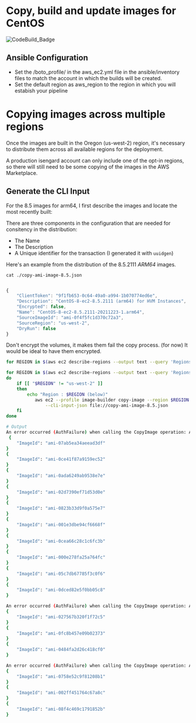 # Copy, build and update images for CentOS #

![CodeBuild_Badge](https://codebuild.us-west-2.amazonaws.com/badges?uuid=eyJlbmNyeXB0ZWREYXRhIjoiQ0tSMzNUcTJ3L0Z4ZG1iYTE0WmlHQ3kvMU9ab3hvd3NGVWhmTVBaYVJaemtwOVlxcm54OGNSRXdCdGp5T3hRRmN4Vi9ZTzVxQnU5ejJXQlg5VmlxaTg0PSIsIml2UGFyYW1ldGVyU3BlYyI6IlFRcHNRWCtkbVhpWmcxUk0iLCJtYXRlcmlhbFNldFNlcmlhbCI6MX0%3D&branch=main "CodeBuild Badge")

## Ansible Configuration  ##

- Set the /boto_profile/ in the aws_ec2.yml file in the ansible/inventory files to match the account in which the builds will be created. 
- Set the default region as aws_region to the region in which you will estabish your pipeline


# Copying images across multiple regions

Once the images are built in the Oregon (us-west-2) region, it's necessary to distribute them across all available regions for the deployment. 

A production isengard account can only include one of the opt-in
regions, so there will still need to be some copying of the images in
the AWS Marketplace.

## Generate the CLI Input ##

For the 8.5 images for arm64, I first describe the images and locate the most recently built: 

There are three components in the configuration that are needed for consitency in the distribution:

* The Name
* The Description
* A Unique identifier for the transaction (I generated it with `uuidgen`)

Here's an example from the distribution of the 8.5.2111 _ARM64_ images. 

`cat ./copy-ami-image-8.5.json`

```javascript

{
    "ClientToken": "9f1fb653-0c64-49a0-a994-1b070774ed6e",
    "Description": "CentOS-8-ec2-8.5.2111 (arm64) for HVM Instances",
    "Encrypted": false,
    "Name": "CentOS-8-ec2-8.5.2111-20211223-1.arm64",
    "SourceImageId": "ami-0f4f5fc1d370c72a3",
    "SourceRegion": "us-west-2",
    "DryRun": false
}
```
Don't encrypt the volumes, it makes them fail the copy process. (for now)
It would be ideal to have them encrypted. 

``` bash
for REGION in $(aws ec2 describe-regions --output text --query 'Regions[].RegionName')

for REGION in $(aws ec2 describe-regions --output text --query 'Regions[].RegionName')
do
    if [[ "$REGION" != "us-west-2" ]]
    then
        echo "Region : $REGION (below)" 
           aws ec2 --profile image-builder copy-image --region $REGION \
               --cli-input-json file://copy-ami-image-8.5.json
    fi
done

# Output
An error occurred (AuthFailure) when calling the CopyImage operation: AWS was not able to validate the provided access credentials
 {
    "ImageId": "ami-07ab5ea34aeead3df"
}
{
    "ImageId": "ami-0ce41f87a9159ec52"
}
{
    "ImageId": "ami-0ada6249ab9538e7e"
}
{
    "ImageId": "ami-02d7390ef71d53d0e"
}
{
    "ImageId": "ami-0823b33d9f0a575e7"
}
{
    "ImageId": "ami-001e3dbe94cf6668f"
}
{
    "ImageId": "ami-0cea66c28c1c6fc3b"
}
{
    "ImageId": "ami-000e278fa25a764fc"
}
{
    "ImageId": "ami-05c7db67785f3c0f6"
}
{
    "ImageId": "ami-0dced82e5f0bb05c8"
}

An error occurred (AuthFailure) when calling the CopyImage operation: AWS was not able to validate the provided access credentials
{
    "ImageId": "ami-027567b320f1f72c5"
}
{
    "ImageId": "ami-0fc8b457e09b02373"
}
{
    "ImageId": "ami-0484fa2d26c418cf0"
}

An error occurred (AuthFailure) when calling the CopyImage operation: AWS was not able to validate the provided access credentials
{
    "ImageId": "ami-0758e52c9f81208b1"
}
{
    "ImageId": "ami-002ff451764c67a8c"
}
{
    "ImageId": "ami-08f4c469c1791852b"
}
```
